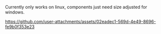Currently only works on linux, components just need size adjusted for windows.


https://github.com/user-attachments/assets/02eadec1-569d-4e49-8696-fe9b0f353e23

